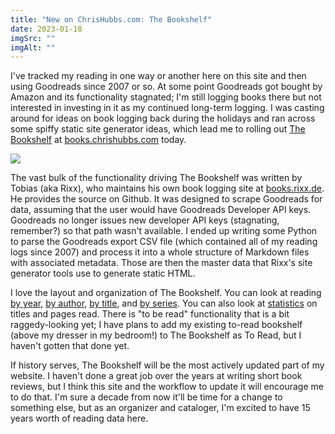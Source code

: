 ```yaml
---
title: "New on ChrisHubbs.com: The Bookshelf"
date: 2023-01-18
imgSrc: ""
imgAlt: ""
---
```


I've tracked my reading in one way or another here on this site and then using Goodreads since 2007 or so. At some point Goodreads got bought by Amazon and its functionality stagnated; I'm still logging books there but not interested in investing in it as my continued long-term logging. I was casting around for ideas on book logging back during the holidays and ran across some spiffy static site generator ideas, which lead me to rolling out [The Bookshelf](https://books.chrishubbs.com) at [books.chrishubbs.com](https://books.chrishubbs.com) today.

![](https://chrishubbs.com/wp-content/uploads/2023/01/bookshelf.png)

The vast bulk of the functionality driving The Bookshelf was written by Tobias (aka Rixx), who maintains his own book logging site at [books.rixx.de](https://books.rixx.de/). He provides the source on Github. It was designed to scrape Goodreads for data, assuming that the user would have Goodreads Developer API keys. Goodreads no longer issues new developer API keys (stagnating, remember?) so that path wasn't available. I ended up writing some Python to parse the Goodreads export CSV file (which contained all of my reading logs since 2007) and process it into a whole structure of Markdown files with associated metadata. Those are then the master data that Rixx's site generator tools use to generate static HTML.

I love the layout and organization of The Bookshelf. You can look at reading [by year](https://books.chrishubbs.com/reviews/), [by author](https://books.chrishubbs.com/reviews/by-author/), [by title](https://books.chrishubbs.com/reviews/by-title/), and [by series](https://books.chrishubbs.com/reviews/by-series/). You can also look at [statistics](https://books.chrishubbs.com/stats/) on titles and pages read. There is "to be read" functionality that is a bit raggedy-looking yet; I have plans to add my existing to-read bookshelf (above my dresser in my bedroom!) to The Bookshelf as To Read, but I haven't gotten that done yet.

If history serves, The Bookshelf will be the most actively updated part of my website. I haven't done a great job over the years at writing short book reviews, but I think this site and the workflow to update it will encourage me to do that. I'm sure a decade from now it'll be time for a change to something else, but as an organizer and cataloger, I'm excited to have 15 years worth of reading data here.

